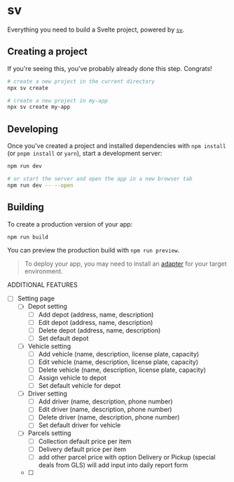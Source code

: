 # sv

Everything you need to build a Svelte project, powered by [`sv`](https://github.com/sveltejs/cli).

## Creating a project

If you're seeing this, you've probably already done this step. Congrats!

```bash
# create a new project in the current directory
npx sv create

# create a new project in my-app
npx sv create my-app
```

## Developing

Once you've created a project and installed dependencies with `npm install` (or `pnpm install` or `yarn`), start a development server:

```bash
npm run dev

# or start the server and open the app in a new browser tab
npm run dev -- --open
```

## Building

To create a production version of your app:

```bash
npm run build
```

You can preview the production build with `npm run preview`.

> To deploy your app, you may need to install an [adapter](https://svelte.dev/docs/kit/adapters) for your target environment.

<!-- --------------------------------------------------------------------
KRIS
INVOICE 7,063.00
PAID 6,350.00
---------------
DUE 713.00
-------------------------------------------------------------------- -->

<!-- TODO -->

ADDITIONAL FEATURES

- [ ] Setting page
  - [ ] Depot setting
    - [ ] Add depot (address, name, description)
    - [ ] Edit depot (address, name, description)
    - [ ] Delete depot (address, name, description)
    - [ ] Set default depot
  - [ ] Vehicle setting
    - [ ] Add vehicle (name, description, license plate, capacity)
    - [ ] Edit vehicle (name, description, license plate, capacity)
    - [ ] Delete vehicle (name, description, license plate, capacity)
    - [ ] Assign vehicle to depot
    - [ ] Set default vehicle for depot
  - [ ] Driver setting
    - [ ] Add driver (name, description, phone number)
    - [ ] Edit driver (name, description, phone number)
    - [ ] Delete driver (name, description, phone number)
    - [ ] Set default driver for vehicle
  - [ ] Parcels setting
    - [ ] Collection default price per item
    - [ ] Delivery default price per item
    - [ ] add other parcel price with option Delivery or Pickup (special deals from GLS) will add input into daily report form
  - [ ]
